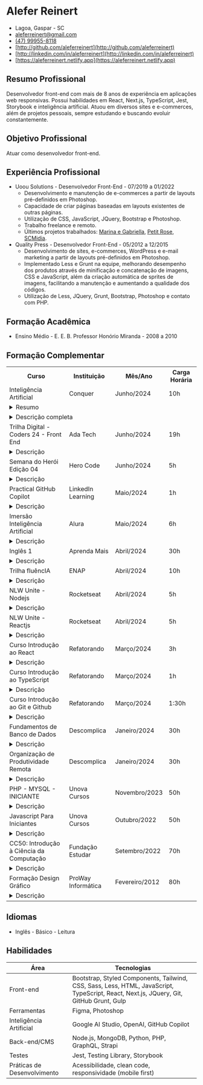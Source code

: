 # Alefer Reinert
- Lagoa, Gaspar - SC
- [aleferreinert@gmail.com](aleferreinert@gmail.com)
- [(47) 99955-8118](https://wa.me/message/FSN72FDKNRO3O1)
- [http://github.com/aleferreinert](http://github.com/aleferreinert)
- [http://linkedin.com/in/aleferreinert](http://linkedin.com/in/aleferreinert)
- [https://aleferreinert.netlify.app](https://aleferreinert.netlify.app)

## Resumo Profissional
Desenvolvedor front-end com mais de 8 anos de experiência em aplicações web responsivas. Possui habilidades em React, Next.js, TypeScript, Jest, Storybook e inteligência artificial. Atuou em diversos sites e e-commerces, além de projetos pessoais, sempre estudando e buscando evoluir constantemente.

## Objetivo Profissional
Atuar como desenvolvedor front-end.

## Experiência Profissional
- Uoou Solutions - Desenvolvedor Front-End - 07/2019 a 01/2022
  - Desenvolvimento e manutenção de e-commerces a partir de layouts pré-definidos em Photoshop.
  - Capacidade de criar páginas baseadas em layouts existentes de outras páginas.
  - Utilização de CSS, JavaScript, JQuery, Bootstrap e Photoshop.
  - Trabalho freelance e remoto.
  - Últimos projetos trabalhados: [Marina e Gabriella](https://www.marinaegabriella.com.br), [Petit Rose](https://www.petitrosestore.com.br), [SCMidia](https://www.scmidia.com.br).
- Quality Press - Desenvolvedor Front-End - 05/2012 a 12/2015
  - Desenvolvimento de sites, e-commerces, WordPress e e-mail marketing a partir de layouts pré-definidos em Photoshop.
  - Implementado Less e Grunt na equipe, melhorando desempenho dos produtos através de  minificação e concatenação de imagens, CSS e JavaScript, além da criação automática de sprites de imagens, facilitando a manutenção e aumentando a qualidade dos códigos.
  - Utilização de Less, JQuery, Grunt, Bootstrap, Photoshop e contato com PHP.

## Formação Acadêmica
- Ensino Médio - E. E. B. Professor Honório Miranda - 2008 a 2010

## Formação Complementar
<table>
  <tr>
    <th>Curso</th>
    <th>Instituição</th>
    <th>Mês/Ano</th>
    <th>Carga Horária</th>
  </tr>
  <tr>
    <td>Inteligência Artificial</td>
    <td>Conquer</td>
    <td>Junho/2024</td>
    <td>10h</td>
  </tr>
   <tr>
    <td colspan='5'>
    <details>
      <summary>Resumo</summary>
      
- Estratégias para dominar IA.   
- Eleve sua produtividade com IA.    
- IA como aliada ao processo criativo.    
- Veja sua carreira decolar com IA.   
- 3 estratégias para ser um(a) profissional de destaque na era da IA.
    </details>
    </td>
   </tr>
 <tr>
    <td colspan='5'>
    <details>
      <summary>Descrição completa</summary>
      
#### ESTRATÉGIAS PARA DOMINAR IA
- Como não ser substituído(a) pela IA
- A inteligência por trás da IA
- Faça as perguntas certas para ter ótimas respostas da IA
- Case ZTX-Labs: como uma empresa foi criada do zero com o uso do ChatGPT
- Facilite seu dia a dia com ChatGPT, Gemini e Copilot
- Bônus: Desvendando o ChatGPT4 Omni
- Bônus: Transforme o medo da IA em vontade de aprender

#### ELEVE SUA PRODUTIVIDADE COM IA
- Construção de textos assertivos e de maneira mais ágil
- Ferramentas para tornar suas reuniões mais produtivas
- Automatização de tarefas repetitivas
- Bônus: IA em ação: cases profissionais de sucesso
- Bônus: Como aproveitar no trabalho as facilidades que a IA proporciona

#### IA COMO ALIADA AO PROCESSO CRIATIVO
- Geração, priorização e seleção de ideias usando IA
- Funcionalidades da IA para análise de dados e insights criativos
- Criação de imagens e videos com apoio da IA
- Como montar apresentações usando IA

#### VEJA SUA CARREIRA DECOLAR COM IA
- Mapeamento de competências e padrões de trabalho
- Como melhorar a autogestão usando a IA
- Ferramentas para aumentar repertório e acelerar o aprendizado
- Plano para aplicação de IA na sua rotina
- Bônus: Como integrar as inteligências humana e artificial

#### 3 ESTRATÉGIAS PARA SER UM(A) PROFISSIONAL DE DESTAQUE NA ERA DA IA
- Masterclass online.
<details>  
    </td>
  </tr>
  <tr>
    <td>Trilha Digital - Coders 24 - Front End</td>
    <td>Ada Tech</td>
    <td>Junho/2024</td>
    <td>19h</td>
  </tr>
  <tr>
    <td colspan="4">
      <details>
        <summary>Descrição</summary>
        Lorem ipsum.
      </details>
    </td>
  </tr>
  <tr>
    <td>Semana do Herói Edição 04</td>
    <td>Hero Code</td>
    <td>Junho/2024</td>
    <td>5h</td>
  </tr>
  <tr>
    <td colspan="4">
      <details>
        <summary>Descrição</summary>
        Lorem ipsum.
      </details>
    </td>
  </tr>
  <tr>
    <td>Practical GitHub Copilot</td>
    <td>LinkedIn Learning</td>
    <td>Maio/2024</td>
    <td>1h</td>
  </tr>
  <tr>
    <td colspan="4">
      <details>
        <summary>Descrição</summary>
        Lorem ipsum.
      </details>
    </td>
  </tr>
  <tr>
    <td>Imersão Inteligência Artificial</td>
    <td>Alura</td>
    <td>Maio/2024</td>
    <td>6h</td>
  </tr>
  <tr>
    <td colspan="4">
      <details>
        <summary>Descrição</summary>
        Lorem ipsum.
      </details>
    </td>
  </tr>
  <tr>
    <td>Inglês 1</td>
    <td>Aprenda Mais</td>
    <td>Abril/2024</td>
    <td>30h</td>
  </tr>
  <tr>
    <td colspan="4">
      <details>
        <summary>Descrição</summary>
        Lorem ipsum.
      </details>
    </td>
  </tr>
  <tr>
    <td>Trilha fluêncIA</td>
    <td>ENAP</td>
    <td>Abril/2024</td>
    <td>10h</td>
  </tr>
  <tr>
    <td colspan="4">
      <details>
        <summary>Descrição</summary>
        Lorem ipsum.
      </details>
    </td>
  </tr>
  <tr>
    <td>NLW Unite - Nodejs</td>
    <td>Rocketseat</td>
    <td>Abril/2024</td>
    <td>5h</td>
  </tr>
  <tr>
    <td colspan="4">
      <details>
        <summary>Descrição</summary>
        Lorem ipsum.
      </details>
    </td>
  </tr>
  <tr>
    <td>NLW Unite - Reactjs</td>
    <td>Rocketseat</td>
    <td>Abril/2024</td>
    <td>5h</td>
  </tr>
  <tr>
    <td colspan="4">
      <details>
        <summary>Descrição</summary>
        Lorem ipsum.
      </details>
    </td>
  </tr>
  <tr>
    <td>Curso Introdução ao React</td>
    <td>Refatorando</td>
    <td>Março/2024</td>
    <td>3h</td>
  </tr>
  <tr>
    <td colspan="4">
      <details>
        <summary>Descrição</summary>
        Lorem ipsum.
      </details>
    </td>
  </tr>
  <tr>
    <td>Curso Introdução ao TypeScript</td>
    <td>Refatorando</td>
    <td>Março/2024</td>
    <td>1h</td>
  </tr>
  <tr>
    <td colspan="4">
      <details>
        <summary>Descrição</summary>
        Lorem ipsum.
      </details>
    </td>
  </tr>
  <tr>
    <td>Curso Introdução ao Git e Github</td>
    <td>Refatorando</td>
    <td>Março/2024</td>
    <td>1:30h</td>
  </tr>
  <tr>
    <td colspan="4">
      <details>
        <summary>Descrição</summary>
        Lorem ipsum.
      </details>
    </td>
  </tr>
  <tr>
    <td>Fundamentos de Banco de Dados</td>
    <td>Descomplica</td>
    <td>Janeiro/2024</td>
    <td>30h</td>
  </tr>
  <tr>
    <td colspan="4">
      <details>
        <summary>Descrição</summary>
        Lorem ipsum.
      </details>
    </td>
  </tr>
  <tr>
    <td>Organização de Produtividade Remota</td>
    <td>Descomplica</td>
    <td>Janeiro/2024</td>
    <td>30h</td>
  </tr>
  <tr>
    <td colspan="4">
      <details>
        <summary>Descrição</summary>
        Lorem ipsum.
      </details>
    </td>
  </tr>
  <tr>
    <td>PHP - MYSQL - INICIANTE</td>
    <td>Unova Cursos</td>
    <td>Novembro/2023</td>
    <td>50h</td>
  </tr>
  <tr>
    <td colspan="4">
      <details>
        <summary>Descrição</summary>
        Lorem ipsum.
      </details>
    </td>
  </tr>
  <tr>
    <td>Javascript Para Iniciantes</td>
    <td>Unova Cursos</td>
    <td>Outubro/2022</td>
    <td>50h</td>
  </tr>
  <tr>
    <td colspan="4">
      <details>
        <summary>Descrição</summary>
        Lorem ipsum.
      </details>
    </td>
  </tr>
  <tr>
    <td>CC50: Introdução à Ciência da Computação</td>
    <td>Fundação Estudar</td>
    <td>Setembro/2022</td>
    <td>70h</td>
  </tr>
  <tr>
    <td colspan="4">
      <details>
        <summary>Descrição</summary>
        Lorem ipsum.
      </details>
    </td>
  </tr>
  <tr>
    <td>Formação Design Gráfico</td>
    <td>ProWay Informática</td>
    <td>Fevereiro/2012</td>
    <td>80h</td>
  </tr>
  <tr>
    <td colspan="4">
      <details>
        <summary>Descrição</summary>
        Lorem ipsum.
      </details>
    </td>
  </tr>
</table>

## Idiomas
- Inglês - Básico - Leitura

## Habilidades
| Área               | Tecnologias                                               |
|--------------------|-----------------------------------------------------------|
| Front-end          | Bootstrap, Styled Components, Tailwind, CSS, Sass, Less, HTML, JavaScript, TypeScript, React, Next.js, JQuery, Git, GitHub Grunt, Gulp       |
| Ferramentas        | Figma, Photoshop                         |
| Inteligência Artificial | Google AI Studio, OpenAI, GitHub Copilot |
| Back-end/CMS       | Node.js, MongoDB, Python, PHP, GraphQL, Strapi                                       |
| Testes             | Jest, Testing Library, Storybook                           |
| Práticas de Desenvolvimento | Acessibilidade, clean code, responsividade (mobile first)  |
